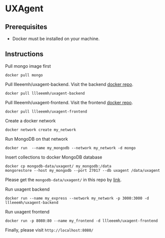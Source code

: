 # UXAgent

## Prerequisites

- Docker must be installed on your machine.

## Instructions
Pull mongo image first

    docker pull mongo
    
Pull llleeemh/uxagent-backend. Visit the backend [docker repo](https://hub.docker.com/repository/docker/llleeemh/uxagent-backend).

    docker pull llleeemh/uxagent-backend
  
Pull llleeemh/uxagent-frontend. Visit the frontend [docker repo](https://hub.docker.com/repository/docker/llleeemh/uxagent-frontend).
  
    docker pull llleeemh/uxagent-frontend
    
Create a docker network

    docker network create my_network

Run MongoDB on that network

    docker run  --name my_mongodb --network my_network -d mongo
    
Insert collections to docker MongoDB database

    docker cp mongodb-data/uxagent/ my_mongodb:/data
    mongorestore --host my_mongodb --port 27017 --db uxagent /data/uxagent
    
Please get the `mongodb-data/uxagent/` in this repo by [link](https://github.com/liminghao0914/UXAgent/raw/master/mongodb-data.zip).
    
Run uxagent backend
    
    docker run --name my_express --network my_network -p 3000:3000 -d llleeemh/uxagent-backend
    
Run uxagent frontend

    docker run -p 8080:80 --name my_frontend -d llleeemh/uxagent-frontend
    
Finally, please visit `http://localhost:8080/`

